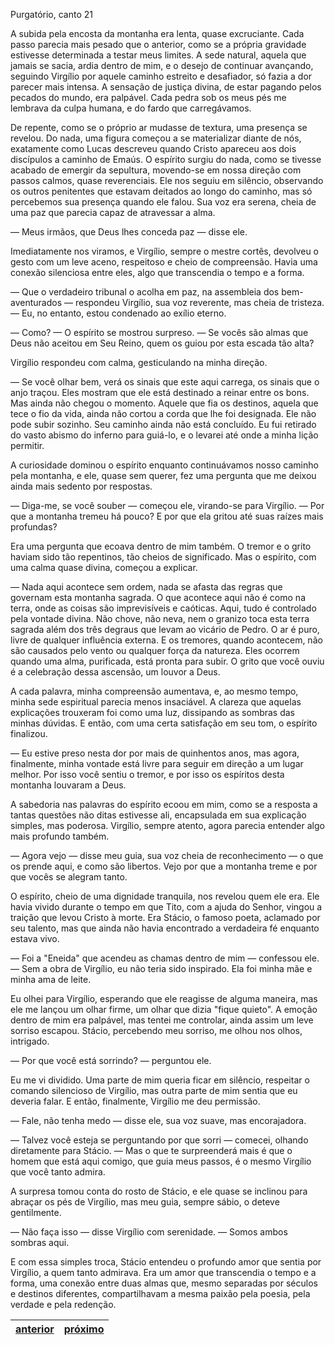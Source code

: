 Purgatório, canto 21

A subida pela encosta da montanha era lenta, quase excruciante. Cada passo parecia mais pesado que o anterior, como se a própria gravidade estivesse determinada a testar meus limites. A sede natural, aquela que jamais se sacia, ardia dentro de mim, e o desejo de continuar avançando, seguindo Virgílio por aquele caminho estreito e desafiador, só fazia a dor parecer mais intensa. A sensação de justiça divina, de estar pagando pelos pecados do mundo, era palpável. Cada pedra sob os meus pés me lembrava da culpa humana, e do fardo que carregávamos.

De repente, como se o próprio ar mudasse de textura, uma presença se revelou. Do nada, uma figura começou a se materializar diante de nós, exatamente como Lucas descreveu quando Cristo apareceu aos dois discípulos a caminho de Emaús. O espírito surgiu do nada, como se tivesse acabado de emergir da sepultura, movendo-se em nossa direção com passos calmos, quase reverenciais. Ele nos seguiu em silêncio, observando os outros penitentes que estavam deitados ao longo do caminho, mas só percebemos sua presença quando ele falou. Sua voz era serena, cheia de uma paz que parecia capaz de atravessar a alma.

— Meus irmãos, que Deus lhes conceda paz — disse ele.

Imediatamente nos viramos, e Virgílio, sempre o mestre cortês, devolveu o gesto com um leve aceno, respeitoso e cheio de compreensão. Havia uma conexão silenciosa entre eles, algo que transcendia o tempo e a forma.

— Que o verdadeiro tribunal o acolha em paz, na assembleia dos bem-aventurados — respondeu Virgílio, sua voz reverente, mas cheia de tristeza. — Eu, no entanto, estou condenado ao exílio eterno.

— Como? — O espírito se mostrou surpreso. — Se vocês são almas que Deus não aceitou em Seu Reino, quem os guiou por esta escada tão alta?

Virgílio respondeu com calma, gesticulando na minha direção.

— Se você olhar bem, verá os sinais que este aqui carrega, os sinais que o anjo traçou. Eles mostram que ele está destinado a reinar entre os bons. Mas ainda não chegou o momento. Aquele que fia os destinos, aquela que tece o fio da vida, ainda não cortou a corda que lhe foi designada. Ele não pode subir sozinho. Seu caminho ainda não está concluído. Eu fui retirado do vasto abismo do inferno para guiá-lo, e o levarei até onde a minha lição permitir.

A curiosidade dominou o espírito enquanto continuávamos nosso caminho pela montanha, e ele, quase sem querer, fez uma pergunta que me deixou ainda mais sedento por respostas.

— Diga-me, se você souber — começou ele, virando-se para Virgílio. — Por que a montanha tremeu há pouco? E por que ela gritou até suas raízes mais profundas?

Era uma pergunta que ecoava dentro de mim também. O tremor e o grito haviam sido tão repentinos, tão cheios de significado. Mas o espírito, com uma calma quase divina, começou a explicar.

— Nada aqui acontece sem ordem, nada se afasta das regras que governam esta montanha sagrada. O que acontece aqui não é como na terra, onde as coisas são imprevisíveis e caóticas. Aqui, tudo é controlado pela vontade divina. Não chove, não neva, nem o granizo toca esta terra sagrada além dos três degraus que levam ao vicário de Pedro. O ar é puro, livre de qualquer influência externa. E os tremores, quando acontecem, não são causados pelo vento ou qualquer força da natureza. Eles ocorrem quando uma alma, purificada, está pronta para subir. O grito que você ouviu é a celebração dessa ascensão, um louvor a Deus.

A cada palavra, minha compreensão aumentava, e, ao mesmo tempo, minha sede espiritual parecia menos insaciável. A clareza que aquelas explicações trouxeram foi como uma luz, dissipando as sombras das minhas dúvidas. E então, com uma certa satisfação em seu tom, o espírito finalizou.

— Eu estive preso nesta dor por mais de quinhentos anos, mas agora, finalmente, minha vontade está livre para seguir em direção a um lugar melhor. Por isso você sentiu o tremor, e por isso os espíritos desta montanha louvaram a Deus.

A sabedoria nas palavras do espírito ecoou em mim, como se a resposta a tantas questões não ditas estivesse ali, encapsulada em sua explicação simples, mas poderosa. Virgílio, sempre atento, agora parecia entender algo mais profundo também.

— Agora vejo — disse meu guia, sua voz cheia de reconhecimento — o que os prende aqui, e como são libertos. Vejo por que a montanha treme e por que vocês se alegram tanto.

O espírito, cheio de uma dignidade tranquila, nos revelou quem ele era. Ele havia vivido durante o tempo em que Tito, com a ajuda do Senhor, vingou a traição que levou Cristo à morte. Era Stácio, o famoso poeta, aclamado por seu talento, mas que ainda não havia encontrado a verdadeira fé enquanto estava vivo.

— Foi a "Eneida" que acendeu as chamas dentro de mim — confessou ele. — Sem a obra de Virgílio, eu não teria sido inspirado. Ela foi minha mãe e minha ama de leite.

Eu olhei para Virgílio, esperando que ele reagisse de alguma maneira, mas ele me lançou um olhar firme, um olhar que dizia "fique quieto". A emoção dentro de mim era palpável, mas tentei me controlar, ainda assim um leve sorriso escapou. Stácio, percebendo meu sorriso, me olhou nos olhos, intrigado.

— Por que você está sorrindo? — perguntou ele.

Eu me vi dividido. Uma parte de mim queria ficar em silêncio, respeitar o comando silencioso de Virgílio, mas outra parte de mim sentia que eu deveria falar. E então, finalmente, Virgílio me deu permissão.

— Fale, não tenha medo — disse ele, sua voz suave, mas encorajadora.

— Talvez você esteja se perguntando por que sorri — comecei, olhando diretamente para Stácio. — Mas o que te surpreenderá mais é que o homem que está aqui comigo, que guia meus passos, é o mesmo Virgílio que você tanto admira.

A surpresa tomou conta do rosto de Stácio, e ele quase se inclinou para abraçar os pés de Virgílio, mas meu guia, sempre sábio, o deteve gentilmente.

— Não faça isso — disse Virgílio com serenidade. — Somos ambos sombras aqui.

E com essa simples troca, Stácio entendeu o profundo amor que sentia por Virgílio, a quem tanto admirava. Era um amor que transcendia o tempo e a forma, uma conexão entre duas almas que, mesmo separadas por séculos e destinos diferentes, compartilhavam a mesma paixão pela poesia, pela verdade e pela redenção.

| [anterior](/b_purgatorio/20/README.md) | [próximo](/b_purgatorio/22/README.md) |
|----------|---------|